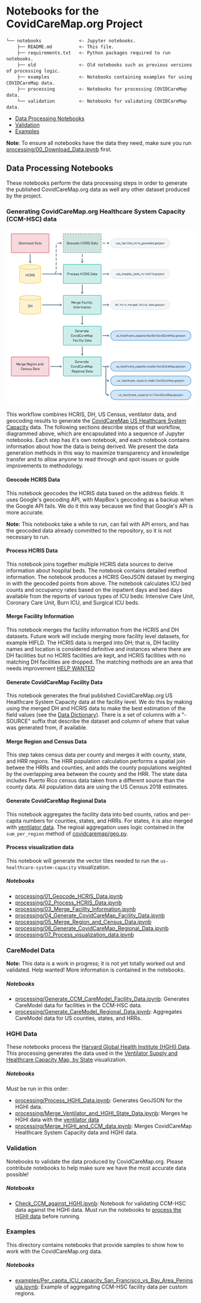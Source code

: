 # Notebooks for the CovidCareMap.org Project

    └── notebooks              <- Jupyter notebooks.
        ├── README.md          <- This file.
        ├── requirements.txt   <- Python packages required to run notebooks.
        ├── old                <- Old notebooks such as previous versions of processing logic.
        ├── examples           <- Notebooks containing examples for using COVIDCareMap data.
        ├── processing         <- Notebooks for processing COVIDCareMap data.
        └── validation         <- Notebooks for validating COVIDCareMap data.

- [Data Processing Notebooks](#processing)
- [Validation](#Validation)
- [Examples](#examples)

**Note**: To ensure all notebooks have the data they need, make sure you run
[processing/00_Download_Data.ipynb](processing/00_Download_Data.ipynb) first.

## Data Processing Notebooks

These notebooks perform the data processing steps in order to generate the published CovidCareMap.org data
as well any other dataset produced by the project.

### Generating CovidCareMap.org Healthcare System Capacity (CCM-HSC) data

![workflow](images/ccm-notebook-workflow.png)

This workflow combines HCRIS, DH, US Census, ventilator data, and geocoding results to generate the [CovidCareMap US Healthcare System Capacity](../data/README.md#covidcaremap-us-healthcare-system-capacity-data) data. The following sections describe steps of that workflow, diagrammed above, which are encapsulated into a sequence of Jupyter notebooks. Each step has it's own notebook, and each notebook contains information about how the data is being derived. We present the data generation methods in this way to maximize transparency and knowledge transfer and to allow anyone to read through and spot issues or guide improvements to methodology.

#### Geocode HCRIS Data

This notebook geocodes the HCRIS data based on the address fields. It uses Google's geocoding API, with MapBox's geocoding as a backup when the Google API fails. We do it this way because we find that Google's API
is more accurate.

**Note:** This notebooks take a while to run, can fail with API errors, and has the geocoded data already committed to the repository, so it is not necessary to run.

#### Process HCRIS Data

This notebook joins together multiple HCRIS data sources to derive information about hospital beds. The
notebook contains detailed method information. The notebook produces a HCRIS GeoJSON dataset by
merging in with the geocoded points from above. The notebook calculates ICU bed counts and
occupancy rates based on the inpatient days and bed days available from the reports of various
types of ICU beds: Intensive Care Unit, Coronary Care Unit, Burn ICU, and Surgical ICU beds.

#### Merge Facility Information

This notebook merges the facility information from the HCRIS and DH datasets.
Future work will include merging more facility level datasets, for example HIFLD.
The HCRIS data is merged into DH; that is, DH facility names and location is considered
definitive and instances where there are DH facilities but no HCRIS facilities are kept, and
HCRIS facilities with no matching DH facilities are dropped. The matching methods are an
area that needs improvement [HELP WANTED](../README.md#contribiting)

#### Generate CovidCareMap Facility Data

This notebook generates the final published CovidCareMap.org US Healthcare System Capacity data
at the facility level. We do this by making using the merged DH and HCRIS data to make the best
estimation of the field values (see the [Data Dictionary](../data/README.md#covidcaremap-capcity-data-dictionary)).
There is a set of columns with a "- SOURCE" suffix that describe the dataset and column of where that
value was generated from, if available.

#### Merge Region and Census Data

This step takes census data per county and merges it with county, state, and HRR regions. The HRR population calculation performs a spatial join betwee the HRRs and counties, and adds the county populations weighted by the overlapping area between the county and the HRR. The state data includes Puerto Rico census data taken from a different source than the county data. All population data are using the US Census 2018 estimates.

#### Generate CovidCareMap Regional Data

This notebook aggregates the facility data into bed counts, ratios and per-capita numbers for
counties, states, and HRRs. For states, it is also merged with [ventilator data](../data/README.md#ventilator-data).
The regioal aggregation uses logic contained in the `sum_per_region` method of [covidcaremap/geo.py](../covidcaremap/geo.py).

#### Process visualization data

This notebook will generate the vector tiles needed to run the `us-healthcare-system-capacity` visualization.

##### Notebooks

- [processing/01_Geocode_HCRIS_Data.ipynb](processing/01_Geocode_HCRIS_Data.ipynb)
- [processing/02_Process_HCRIS_Data.ipynb](processing/02_Process_HCRIS_Data.ipynb)
- [processing/03_Merge_Facility_Information.ipynb](processing/03_Merge_Facility_Information.ipynb)
- [processing/04_Generate_CovidCareMap_Facility_Data.ipynb](processing/04_Generate_CovidCareMap_Facility_Data.ipynb)
- [processing/05_Merge_Region_and_Census_Data.ipynb](processing/05_Merge_Region_and_Census_Data.ipynb)
- [processing/06_Generate_CovidCareMap_Regional_Data.ipynb](processing/06_Generate_CovidCareMap_Regional_Data.ipynb)
- [processing/07_Process_visualization_data.ipynb](processing/07_Process_visualization_data.ipynb)

### CareModel Data

**Note:** This data is a work in progress; it is not yet totally worked out and validated. Help wanted! More information is contained in the notebooks.

##### Notebooks

- [processing/Generate_CCM_CareModel_Facility_Data.ipynb](processing/Generate_CCM_CareModel_Facility_Data.ipynb): Generates CareModel data for facilities in the CCM-HSC data.
- [processing/Generate_CareModel_Regional_Data.ipynb](processing/Generate_CareModel_Regional_Data.ipynb): Aggregates CareModel data for US counties, states, and HRRs.

### HGHI Data

These notebooks process the [Harvard Global Health Institute (HGHI) Data](https://globalepidemics.org/2020/03/17/caring-for-covid-19-patients/). This processing generates the data used in the [Ventilator Supply and Healthcare Capacity Map, by State](https://www.covidcaremap.org/maps/hghi-vents/) visualization.

##### Notebooks

Must be run in this order:

- [processing/Process_HGHI_Data.ipynb](processing/Process_HGHI_Data.ipynb): Generates GeoJSON for the HGHI data.
- [processing/Merge_Ventilator_and_HGHI_State_Data.ipynb](processing/Merge_Ventilator_and_HGHI_State_Data.ipynb): Merges he HGHI data with the [ventilator data](../data/README.md#ventilator-data)
- [processing/Merge_HGHI_and_CCM_data.ipynb](processing/Merge_HGHI_and_CCM_data.ipynb): Merges CovidCareMap Healthcare System Capacity data and HGHI data.

### Validation

Notebooks to validate the data produced by CovidCareMap.org. Please contribute notebooks to help make sure
we have the most accurate data possible!

##### Notebooks

- [Check_CCM_against_HGHI.ipynb](Check_CCM_against_HGHI.ipynb): Notebook for validating CCM-HSC data against the HGHI data. Must run the notebooks to [process the HGHI data](#hghi-data) before running.

### Examples

This directory contains notebooks that provide samples to show how to work with the CovidCareMap.org data.

##### Notebooks

- [examples/Per_capita_ICU_capacity_San_Francisco_vs_Bay_Area_Peninsula.ipynb](examples/Per_capita_ICU_capacity_San_Francisco_vs_Bay_Area_Peninsula.ipynb): Example of aggregating CCM-HSC facility data per custom regions.
